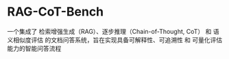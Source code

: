 # RAG-CoT-Bench
一个集成了 检索增强生成（RAG）、逐步推理（Chain-of-Thought, CoT） 和 语义相似度评估 的文档问答系统，旨在实现具备可解释性、可追溯性 和 可量化评估能力的智能问答流程
